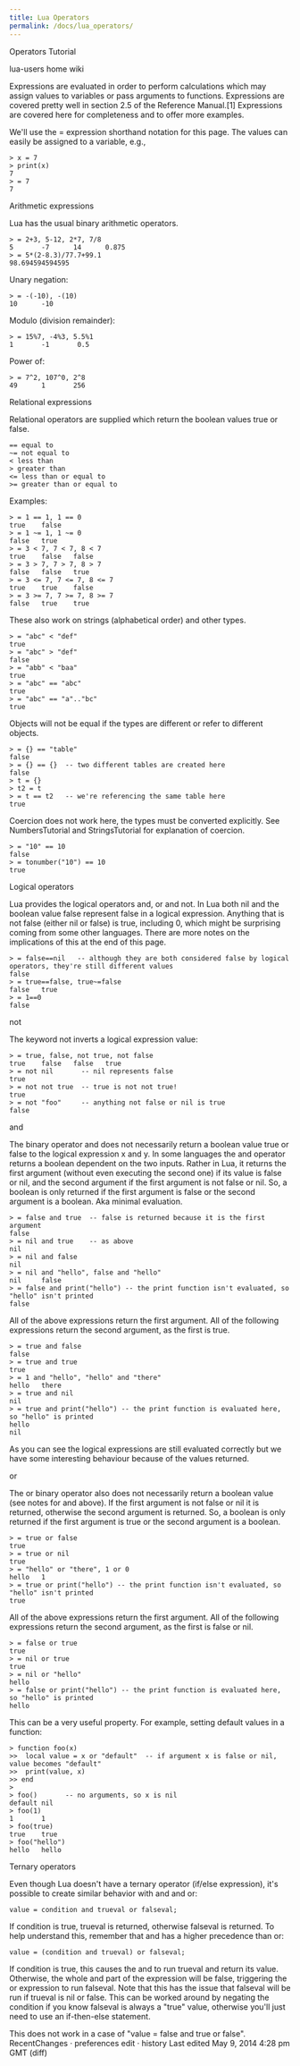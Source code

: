 ```yaml
---
title: Lua Operators
permalink: /docs/lua_operators/
---
```

Operators Tutorial
	
lua-users home
	wiki

Expressions are evaluated in order to perform calculations which may assign values to variables or pass arguments to functions. Expressions are covered pretty well in section 2.5 of the Reference Manual.[1] Expressions are covered here for completeness and to offer more examples.

We'll use the = expression shorthand notation for this page. The values can easily be assigned to a variable, e.g.,

    > x = 7
    > print(x)
    7
    > = 7
    7

Arithmetic expressions

Lua has the usual binary arithmetic operators.

    > = 2+3, 5-12, 2*7, 7/8
    5       -7      14      0.875
    > = 5*(2-8.3)/77.7+99.1
    98.694594594595

Unary negation:

    > = -(-10), -(10)
    10      -10

Modulo (division remainder):

    > = 15%7, -4%3, 5.5%1
    1       -1       0.5

Power of:

    > = 7^2, 107^0, 2^8
    49      1       256

Relational expressions

Relational operators are supplied which return the boolean values true or false.

    == equal to
    ~= not equal to
    < less than
    > greater than
    <= less than or equal to
    >= greater than or equal to 

Examples:

    > = 1 == 1, 1 == 0
    true    false
    > = 1 ~= 1, 1 ~= 0
    false   true
    > = 3 < 7, 7 < 7, 8 < 7
    true	false	false
    > = 3 > 7, 7 > 7, 8 > 7
    false	false	true
    > = 3 <= 7, 7 <= 7, 8 <= 7
    true    true    false
    > = 3 >= 7, 7 >= 7, 8 >= 7
    false   true    true

These also work on strings (alphabetical order) and other types.

    > = "abc" < "def"
    true
    > = "abc" > "def"
    false
    > = "abb" < "baa"
    true
    > = "abc" == "abc"
    true
    > = "abc" == "a".."bc"
    true

Objects will not be equal if the types are different or refer to different objects.

    > = {} == "table"
    false
    > = {} == {}  -- two different tables are created here
    false
    > t = {}
    > t2 = t
    > = t == t2   -- we're referencing the same table here
    true

Coercion does not work here, the types must be converted explicitly. See NumbersTutorial and StringsTutorial for explanation of coercion.

    > = "10" == 10
    false
    > = tonumber("10") == 10
    true

Logical operators

Lua provides the logical operators and, or and not. In Lua both nil and the boolean value false represent false in a logical expression. Anything that is not false (either nil or false) is true, including 0, which might be surprising coming from some other languages. There are more notes on the implications of this at the end of this page.

    > = false==nil   -- although they are both considered false by logical operators, they're still different values
    false
    > = true==false, true~=false
    false   true
    > = 1==0
    false

not

The keyword not inverts a logical expression value:

    > = true, false, not true, not false
    true    false   false   true
    > = not nil       -- nil represents false
    true
    > = not not true  -- true is not not true!
    true
    > = not "foo"     -- anything not false or nil is true
    false

and

The binary operator and does not necessarily return a boolean value true or false to the logical expression x and y. In some languages the and operator returns a boolean dependent on the two inputs. Rather in Lua, it returns the first argument (without even executing the second one) if its value is false or nil, and the second argument if the first argument is not false or nil. So, a boolean is only returned if the first argument is false or the second argument is a boolean. Aka minimal evaluation.

    > = false and true  -- false is returned because it is the first argument
    false
    > = nil and true    -- as above
    nil
    > = nil and false
    nil
    > = nil and "hello", false and "hello"
    nil     false
    > = false and print("hello") -- the print function isn't evaluated, so "hello" isn't printed
    false

All of the above expressions return the first argument. All of the following expressions return the second argument, as the first is true.

    > = true and false
    false
    > = true and true
    true
    > = 1 and "hello", "hello" and "there"
    hello   there
    > = true and nil
    nil
    > = true and print("hello") -- the print function is evaluated here, so "hello" is printed
    hello
    nil

As you can see the logical expressions are still evaluated correctly but we have some interesting behaviour because of the values returned.

or

The or binary operator also does not necessarily return a boolean value (see notes for and above). If the first argument is not false or nil it is returned, otherwise the second argument is returned. So, a boolean is only returned if the first argument is true or the second argument is a boolean.

    > = true or false
    true
    > = true or nil
    true
    > = "hello" or "there", 1 or 0
    hello   1
    > = true or print("hello") -- the print function isn't evaluated, so "hello" isn't printed
    true

All of the above expressions return the first argument. All of the following expressions return the second argument, as the first is false or nil.

    > = false or true
    true
    > = nil or true
    true
    > = nil or "hello"
    hello
    > = false or print("hello") -- the print function is evaluated here, so "hello" is printed
    hello

This can be a very useful property. For example, setting default values in a function:

    > function foo(x)
    >>  local value = x or "default"  -- if argument x is false or nil, value becomes "default"
    >>  print(value, x)
    >> end
    >
    > foo()       -- no arguments, so x is nil
    default nil
    > foo(1)
    1       1
    > foo(true)
    true    true
    > foo("hello")
    hello   hello

Ternary operators

Even though Lua doesn't have a ternary operator (if/else expression), it's possible to create similar behavior with and and or:

    value = condition and trueval or falseval;

If condition is true, trueval is returned, otherwise falseval is returned. To help understand this, remember that and has a higher precedence than or:

    value = (condition and trueval) or falseval;

If condition is true, this causes the and to run trueval and return its value. Otherwise, the whole and part of the expression will be false, triggering the or expression to run falseval. Note that this has the issue that falseval will be run if trueval is nil or false. This can be worked around by negating the condition if you know falseval is always a "true" value, otherwise you'll just need to use an if-then-else statement.

This does not work in a case of "value = false and true or false".
RecentChanges · preferences
edit · history
Last edited May 9, 2014 4:28 pm GMT (diff) 
